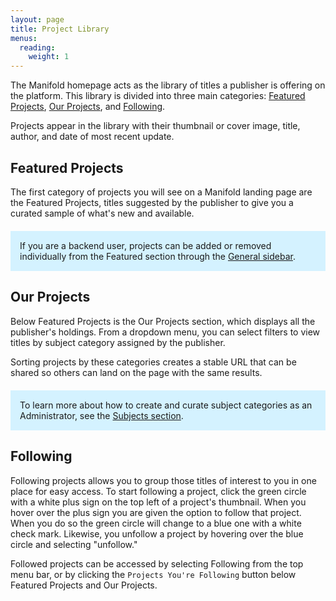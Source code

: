 ```yaml
---
layout: page
title: Project Library
menus:
  reading:
    weight: 1
---
```


The Manifold homepage acts as the library of titles a publisher is offering on the platform. This library is divided into three main categories: [Featured Projects](/docs/reading/library.html#featuredprojects), [Our Projects](/docs/reading/library.html#ourprojects), and [Following](/docs/reading/library.html#following).

Projects appear in the library with their thumbnail or cover image, title, author, and date of most recent update.

<a name="featuredprojects"></a>
## Featured Projects

The first category of projects you will see on a Manifold landing page are the Featured Projects, titles suggested by the publisher to give you a curated sample of what's new and available.

<div style="background: #d4f2ff; margin: 20px 0; padding: 15px;">
If you are a backend user, projects can be added or removed individually from the Featured section through the <a href="/docs/projects/customizing/general.html">General sidebar</a>.
</div>

<a name="ourprojects"></a>
## Our Projects

Below Featured Projects is the Our Projects section, which displays all the publisher's holdings. From a dropdown menu, you can select filters to view titles by subject category assigned by the publisher.

Sorting projects by these categories creates a stable URL that can be shared so others can land on the page with the same results.

<div style="background: #d4f2ff; margin: 20px 0; padding: 15px;">
To learn more about how to create and curate subject categories as an Administrator, see the <a href="/docs/customizing/settings.html#subjects">Subjects section</a>.
</div>

<a name="following"></a>
## Following

Following projects allows you to group those titles of interest to you in one place for easy access. To start following a project, click the green circle with a white plus sign on the top left of a project's thumbnail. When you hover over the plus sign you are given the option to follow that project. When you do so the green circle will change to a blue one with a white check mark. Likewise, you unfollow a project by hovering over the blue circle and selecting "unfollow."

Followed projects can be accessed by selecting Following from the top menu bar, or by clicking the `Projects You're Following` button below Featured Projects and Our Projects.
